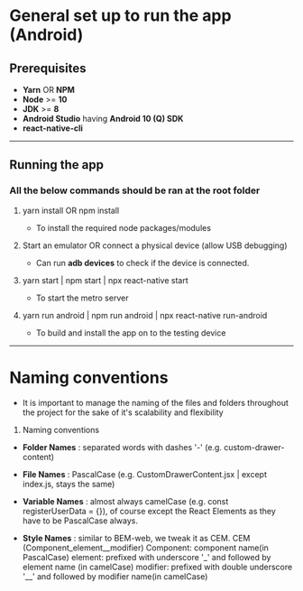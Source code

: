 # General set up to run the app (Android)

## Prerequisites

- **Yarn** OR **NPM**
- **Node** >= **10**
- **JDK** >= **8**
- **Android Studio** having **Android 10 (Q) SDK**
- **react-native-cli**

---

## Running the app

### All the below commands should be ran at the root folder

1. yarn install OR npm install

   - To install the required node packages/modules

2. Start an emulator OR connect a physical device (allow USB debugging)

   - Can run **adb devices** to check if the device is connected.

3. yarn start | npm start | npx react-native start

   - To start the metro server

4. yarn run android | npm run android | npx react-native run-android

   - To build and install the app on to the testing device

---

# Naming conventions

- It is important to manage the naming of the files and folders throughout
  the project for the sake of it's scalability and flexibility

1. Naming conventions

- **Folder Names** : separated words with dashes '-' (e.g. custom-drawer-content)

- **File Names** : PascalCase (e.g. CustomDrawerContent.jsx | except index.js, stays the same)
- **Variable Names** : almost always camelCase (e.g. const registerUserData = {}), of course except the React Elements as they have to be PascalCase always.
- **Style Names** : similar to BEM-web, we tweak it as CEM.
  CEM (Component_element\_\_modifier)
  Component: component name(in PascalCase)
  element: prefixed with underscore '\_' and followed by element name (in camelCase)
  modifier: prefixed with double underscore '\_\_' and followed by modifier name(in camelCase)
